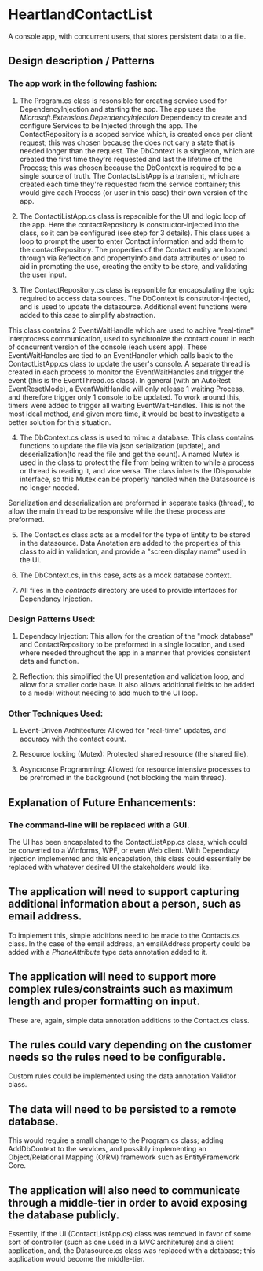 # HeartlandContactList
A console app, with concurrent users, that stores persistent data to a file.

## Design description / Patterns
### The app work in the following fashion:
1. The Program.cs class is resonsible for creating service used for DependencyInjection and starting the app. The app  uses the *Microsoft.Extensions.DependencyInjection* Dependency to create and configure Services to be Injected through the app. The ContactRepository is a scoped service which, is created once per client request; this was chosen because the does not cary a state that is needed longer than the request. The DbContext is a singleton, which are created the first time they're requested and last the lifetime of the Process; this was chosen because the DbContext is required to be a single source of truth. The ContactsListApp is a transient, which are created each time they're requested from the service container; this would give each Process (or user in this case) their own version of the app. 

2. The ContactiListApp.cs class is repsonible for the UI and logic loop of the app. Here the contactRepository is constructor-injected into the class, so it can be configured (see step for 3 details). This class uses a loop to prompt the user to enter Contact information and add them to the contactRepository. The properties of the Contact entity are looped through via Reflection and propertyInfo and data attributes or used to aid in prompting the use, creating the entity to be store, and validating the user input.

3. The ContactRepository.cs class is repsonible for encapsulating the logic required to access data sources. The DbContext is construtor-injected, and is used to update the datasource. Additional event functions were added to this case to simplify abstraction.

This class contains 2 EventWaitHandle which are used to achive "real-time" interprocess communication, used to synchronize the contact count in each of concurrent version of the console (each users app). These EventWaitHandles are tied to an EventHandler which calls back to the ContactListApp.cs class to update the user's console. A separate thread is created in each process to monitor the EventWaitHandles and trigger the event (this is the EventThread.cs class). In general (with an AutoRest EventResetMode), a EventWaitHandle will only release 1 waiting Process, and therefore trigger only 1 console to be updated. To work around this, timers were added to trigger all waiting EventWaitHandles. This is not the most ideal method, and given more time, it would be best to investigate a better solution for this situation.

4. The DbContext.cs class is used to mimc a database. This class contains functions to update the file via json serialization (update), and deserialization(to read the file and get the count). A named Mutex is used in the class to protect the file from being written to while a process or thread is reading it, and vice versa. The class inherts the IDisposable interface, so this Mutex can be properly handled when the Datasource is no longer needed. 

Serialization and deserialization are preformed in separate tasks (thread), to allow the main thread to be responsive while the these process are preformed.

5. The Contact.cs class acts as a model for the type of Entity to be stored in the datasource. Data Anotation are added to the properties of this class to aid in validation, and provide a "screen display name" used in the UI.

6. The DbContext.cs, in this case, acts as a mock database context.

7. All files in the *contracts* directory are used to provide interfaces for Dependancy Injection.

### Design Patterns Used:
1. Dependacy Injection: This allow for the creation of the "mock database" and ContactRepository to be preformed in a single location, and used where needed throughout the app in a manner that provides consistent data and function.

2. Reflection: this simplified the UI presentation and validation loop, and allow for a smaller code base. It also allows additional fields to be added to a model without needing to add much to the UI loop.

### Other Techniques Used:
1. Event-Driven Architecture: Allowed for "real-time" updates, and accuracy with the contact count. 

2. Resource locking (Mutex): Protected shared resource (the shared file).

3. Asyncronse Programming: Allowed for resource intensive processes to be prefromed in the background (not blocking the main thread).


## Explanation of Future Enhancements:
### The command-line will be replaced with a GUI.
The UI has been encapslated to the ContactListApp.cs class, which could be converted to a Winforms, WPF, or even Web client. With Dependacy Injection implemented and this encapslation, this class could essentially be replaced with whatever desired UI the stakeholders would like.

## The application will need to support capturing additional information about a person, such as email address.
To implement this, simple additions need to be made to the Contacts.cs class. In the case of the email address, an emailAddress property could be added with a *PhoneAttribute* type data annotation added to it.

## The application will need to support more complex rules/constraints such as maximum length and proper formatting on input.
These are, again, simple data annotation additions to the Contact.cs class.

## The rules could vary depending on the customer needs so the rules need to be configurable.
Custom rules could be implemented using the data annotation Validtor class.

## The data will need to be persisted to a remote database.
This would require a small change to the Program.cs class; adding AddDbContext to the services, and possibly implementing an Object/Relational Mapping (O/RM) framework such as EntityFramework Core.

## The application will also need to communicate through a middle-tier in order to avoid exposing the database publicly.
Essentily, if the UI (ContactListApp.cs) class was removed in favor of some sort of controller (such as one used in a MVC architeture) and a client application, and, the Datasource.cs class was replaced with a database; this application would become the middle-tier.

